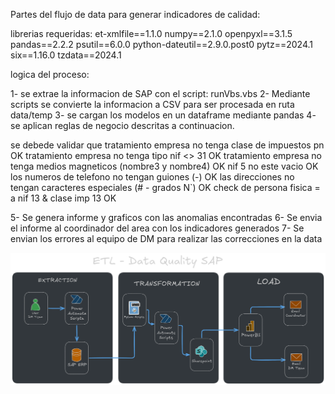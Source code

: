 Partes del flujo de data para generar indicadores de calidad:

librerias requeridas:
et-xmlfile==1.1.0
numpy==2.1.0
openpyxl==3.1.5
pandas==2.2.2
psutil==6.0.0
python-dateutil==2.9.0.post0
pytz==2024.1
six==1.16.0
tzdata==2024.1

logica del proceso:

1- se extrae la informacion de SAP con el script: runVbs.vbs
2- Mediante scripts se convierte la informacion a CSV para ser procesada en ruta data/temp
3- se cargan los modelos en un dataframe mediante pandas
4- se aplican reglas de negocio descritas a continuacion.

se debede validar que
tratamiento empresa no tenga clase de impuestos pn OK
tratamiento empresa no tenga tipo nif <> 31 OK
tratamiento empresa no tenga medios magneticos (nombre3 y nombre4) OK
nif 5 no este vacio OK
los numeros de telefono no tengan guiones (-) OK
las direcciones no tengan caracteres especiales (# - grados N`) OK
check de persona fisica = a nif 13 & clase imp 13 OK

5- Se genera informe y graficos con las anomalias encontradas
6- Se envia el informe al coordinador del area con los indicadores generados
7- Se envian los errores al equipo de DM para realizar las correcciones en la data

![image](image.png)
